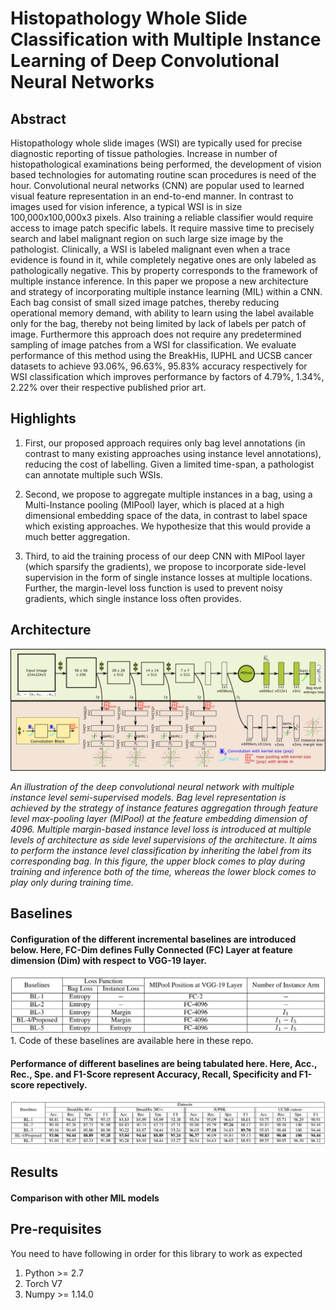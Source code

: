 # Histopathology Whole Slide Classification with Multiple Instance Learning of Deep Convolutional Neural Networks

## Abstract
Histopathology whole slide images (WSI) are typically used for precise diagnostic reporting of tissue pathologies. Increase in number of histopathological examinations being performed, the development of vision based technologies for automating routine scan procedures is need of the hour. Convolutional neural networks (CNN) are popular used to learned visual feature representation in an end-to-end manner. In contrast to images used for vision inference, a typical WSI is in size 100,000x100,000x3 pixels. Also training a reliable classifier would require access to image patch specific labels. It require massive time to precisely search and label malignant region on such large size image by the pathologist. Clinically, a WSI is labeled malignant even when a trace evidence is found in it, while completely negative ones are only labeled as pathologically negative. This by property corresponds to the framework of multiple instance inference. In this paper we propose a new architecture and strategy of incorporating multiple instance learning (MIL) within a CNN. Each bag consist of small sized image patches, thereby reducing operational memory demand, with ability to learn using the label available only for the bag, thereby not being limited by lack of labels per patch of image. Furthermore this approach does not require any predetermined sampling of image patches from a WSI for classification. We evaluate performance of this method using the BreakHis, IUPHL and UCSB cancer datasets to achieve 93.06%, 96.63%, 95.83% accuracy respectively for WSI classification which improves performance by factors of 4.79%, 1.34%, 2.22% over their respective published prior art.

## Highlights
1. First, our proposed approach requires only bag level annotations (in contrast to many existing approaches using instance level annotations), reducing the cost of labelling. Given a limited time-span, a pathologist can annotate multiple such WSIs. 

2. Second, we propose to aggregate multiple instances in a bag, using a Multi-Instance pooling (MIPool) layer, which is placed at a high dimensional embedding space of the data, in contrast to label space which existing approaches. We hypothesize that this would provide a much better aggregation.

3. Third, to aid the training process of our deep CNN with MIPool layer (which sparsify the gradients), we propose to incorporate side-level supervision in the form of single instance losses at multiple locations. Further, the margin-level loss function is used to prevent noisy gradients, which single instance loss often provides.   

## Architecture

<img src="ref_figs/main_block_2.png">

*An illustration of the deep convolutional neural network with multiple instance level semi-supervised models. Bag level representation is achieved by the strategy of instance features aggregation through feature level max-pooling layer (MIPool) at the feature embedding dimension of 4096. Multiple margin-based instance level loss is introduced at multiple levels of architecture as side level supervisions of the architecture. It aims to perform the instance level classification by inheriting the label from its corresponding bag. In this figure, the upper block comes to play during training and inference both of the time, whereas the lower block comes to play only during training time.*

## Baselines
#### Configuration of the different incremental baselines are introduced below. Here, FC-Dim defines Fully Connected (FC) Layer at feature dimension (Dim) with respect to VGG-19 layer. 
<img src="ref_figs/baselines.png">
1. Code of these baselines are available here in these repo. 

#### Performance of different baselines are being tabulated here. Here, Acc., Rec., Spe. and F1-Score represent Accuracy, Recall, Specificity and F1-score repectively.
<img src="ref_figs/baseline_results.png">

## Results
#### Comparison with other MIL models 


## Pre-requisites
You need to have following in order for this library to work as expected
1. Python >= 2.7
2. Torch V7
3. Numpy >= 1.14.0



